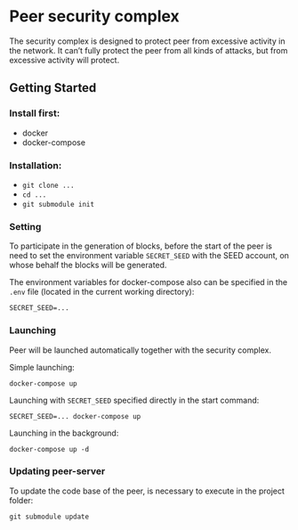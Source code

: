 # Peer security complex
The security complex is designed to protect peer from excessive activity in the network. It can’t fully protect the peer from all kinds of attacks, but from excessive activity will protect.

## Getting Started
### Install first:
* docker
* docker-compose

### Installation:
* `git clone ...`
* `cd ...`
* `git submodule init`

### Setting
To participate in the generation of blocks, before the start of the peer is need to set the environment variable `SECRET_SEED` with the SEED account, on whose behalf the blocks will be generated.

The environment variables for docker-compose also can be specified in the `.env` file (located in the current working directory):
```
SECRET_SEED=...
```

### Launching
Peer will be launched automatically together with the security complex.

Simple launching:
```
docker-compose up
```

Launching with `SECRET_SEED` specified directly in the start command:
```
SECRET_SEED=... docker-compose up
```

Launching in the background:
```
docker-compose up -d
```

### Updating peer-server
To update the code base of the peer, is necessary to execute in the project folder:
```
git submodule update
```